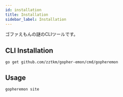 ```yaml
---
id: installation
title: Installation
sidebar_label: Installation
---
```


ゴファえもんの謎のCLIツールです。

## CLI Installation

```console
go get github.com/zztkm/gopher-emon/cmd/gopheremon
```

## Usage

```console
gopheremon site
```
